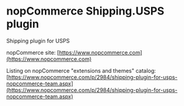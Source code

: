 ﻿nopCommerce Shipping.USPS plugin
===========
Shipping plugin for USPS

nopCommerce site: [https://www.nopcommerce.com](https://www.nopcommerce.com)

Listing on nopCommerce "extensions and themes" catalog: [https://www.nopcommerce.com/p/2984/shipping-plugin-for-usps-nopcommerce-team.aspx](https://www.nopcommerce.com/p/2984/shipping-plugin-for-usps-nopcommerce-team.aspx)
